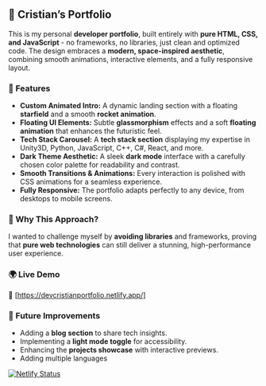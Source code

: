 🚀 Cristian’s Portfolio
-----------------------

This is my personal **developer portfolio**, built entirely with **pure HTML, CSS, and JavaScript** - no frameworks, no libraries, just clean and optimized code. The design embraces a **modern, space-inspired aesthetic**, combining smooth animations, interactive elements, and a fully responsive layout.

### **🌌 Features**

*   **Custom Animated Intro:** A dynamic landing section with a floating **starfield** and a smooth **rocket animation**.
*   **Floating UI Elements:** Subtle **glassmorphism** effects and a soft **floating animation** that enhances the futuristic feel.
*   **Tech Stack Carousel:** A **tech stack section** displaying my expertise in Unity3D, Python, JavaScript, C++, C#, React, and more.
*   **Dark Theme Aesthetic:** A sleek **dark mode** interface with a carefully chosen color palette for readability and contrast.
*   **Smooth Transitions & Animations:** Every interaction is polished with CSS animations for a seamless experience.
*   **Fully Responsive:** The portfolio adapts perfectly to any device, from desktops to mobile screens.

### **🎯 Why This Approach?**

I wanted to challenge myself by **avoiding libraries** and frameworks, proving that **pure web technologies** can still deliver a stunning, high-performance user experience.

### **🌍 Live Demo**

🔗 [https://devcristianportfolio.netlify.app/]

### **📌 Future Improvements**

*   Adding a **blog section** to share tech insights.
*   Implementing a **light mode toggle** for accessibility.
*   Enhancing the **projects showcase** with interactive previews.
*   Adding multiple languages

[![Netlify Status](https://api.netlify.com/api/v1/badges/718488b7-0f7d-4ed6-a42d-32637816b503/deploy-status)](https://app.netlify.com/sites/devcristianportfolio/deploys)

